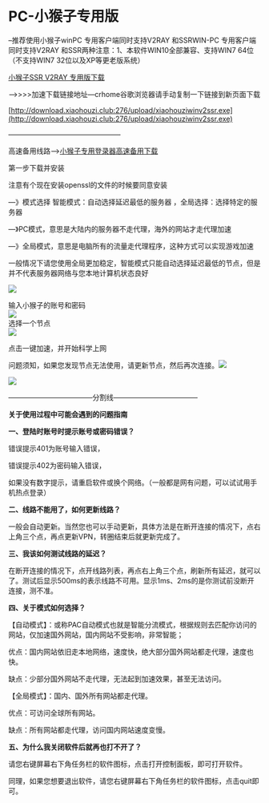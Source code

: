 # PC-小猴子专用版

–推荐使用小猴子winPC 专用客户端同时支持V2RAY 和SSRWIN-PC 专用客户端同时支持V2RAY 和SSR两种注意：1、本软件WIN10全部兼容、支持WIN7 64位（不支持WIN7 32位以及XP等更老版系统）

[小猴子SSR V2RAY 专用版下载](https://www.shenlejiang.xyz/upload/xiaohouziwinv2ssr.exe)

—-&gt;&gt;&gt;&gt;加速下载链接地址—crhome谷歌浏览器请手动复制一下链接到新页面下载

[http://download.xiaohouzi.club:276/upload/xiaohouziwinv2ssr.exe](http://download.xiaohouzi.club:276/upload/xiaohouziwinv2ssr.exe)

————————————————

高速备用线路—&gt;[小猴子专用登录器高速备用下载](http://34.96.136.54/xiaohouziwinv2ssr.exe)

第一步下载并安装

注意有个现在安装openssl的文件的时候要同意安装

—》模式选择 智能模式：自动选择延迟最低的服务器 ，全局选择：选择特定的服务器

—》PC模式，意思是大陆内的服务器不走代理，海外的网站才走代理加速

—》全局模式，意思是电脑所有的流量走代理程序，这种方式可以实现游戏加速

一般情况下请您使用全局更加稳定，智能模式只能自动选择延迟最低的节点，但是并不代表服务器网络与您本地计算机状态良好

![](https://www.shenlejiang.xyz/wp-content/uploads/2020/04/v01.png)

输入小猴子的账号和密码  
![](https://www.shenlejiang.xyz/wp-content/uploads/2020/04/v02.png)  
选择一个节点  
![](https://www.shenlejiang.xyz/wp-content/uploads/2020/04/v03.png)

点击一键加速，并开始科学上网

问题须知，如果您发现节点无法使用，请更新节点，然后再次连接。![](https://www.shenlejiang.xyz/wp-content/uploads/2020/05/TIM%E5%9B%BE%E7%89%8720200527002907.png)

![](https://www.shenlejiang.xyz/wp-content/uploads/2020/05/TIM%E5%9B%BE%E7%89%8720200527002945.png)

————————————分割线————————————

**关于使用过程中可能会遇到的问题指南**

**一、登陆时账号时提示账号或密码错误？**

错误提示401为账号输入错误，

错误提示402为密码输入错误，

如果没有数字提示，请重启软件或换个网络。（一般都是网有问题，可以试试用手机热点登录）

**二、线路不能用了，如何更新线路？**

一般会自动更新。当然您也可以手动更新，具体方法是在断开连接的情况下，点右上角三个点，再点更新VPN，转圈结束后就更新完成了。

**三、我该如何测试线路的延迟？**

在断开连接的情况下，点开线路列表，再点右上角三个点，刷新所有延迟，就可以了。测试后显示500ms的表示线路不可用。显示1ms、2ms的是你测试前没断开连接，测不准。

**四、关于模式如何选择？**

【自动模式】：或称PAC自动模式也就是智能分流模式，根据规则去匹配你访问的网站，仅加速国外网站，国内网站不受影响，非常智能；

优点：国内网站依旧走本地网络，速度快，绝大部分国外网站都走代理，速度也快。

缺点：少部分国外网站不走代理，无法起到加速效果，甚至无法访问。

【全局模式】：国内、国外所有网站都走代理。

优点：可访问全球所有网站。

缺点：所有网站都走代理，访问国内网站速度变慢。

**五、为什么我关闭软件后就再也打不开了？**

请您右键屏幕右下角任务栏的软件图标，点击打开控制面板，即可打开软件。

同理，如果您想要退出软件，请您右键屏幕右下角任务栏的软件图标，点击quit即可。

